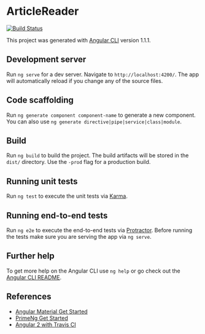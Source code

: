 # ArticleReader

[![Build Status](https://travis-ci.org/rahul-sivalenka-wtc/ng-article-reader.svg?branch=master)](https://travis-ci.org/rahul-sivalenka-wtc/ng-article-reader)

This project was generated with [Angular CLI](https://github.com/angular/angular-cli) version 1.1.1.

## Development server

Run `ng serve` for a dev server. Navigate to `http://localhost:4200/`. The app will automatically reload if you change any of the source files.

## Code scaffolding

Run `ng generate component component-name` to generate a new component. You can also use `ng generate directive|pipe|service|class|module`.

## Build

Run `ng build` to build the project. The build artifacts will be stored in the `dist/` directory. Use the `-prod` flag for a production build.

## Running unit tests

Run `ng test` to execute the unit tests via [Karma](https://karma-runner.github.io).

## Running end-to-end tests

Run `ng e2e` to execute the end-to-end tests via [Protractor](http://www.protractortest.org/).
Before running the tests make sure you are serving the app via `ng serve`.

## Further help

To get more help on the Angular CLI use `ng help` or go check out the [Angular CLI README](https://github.com/angular/angular-cli/blob/master/README.md).

## References

* [Angular Material Get Started](https://material.angular.io/guide/getting-started)
* [PrimeNg Get Started](https://www.primefaces.org/primeng/#/setup)
* [Angular 2 with Travis CI](https://medium.com/from-the-couch/angular-2-with-travis-ci-922040e01937)